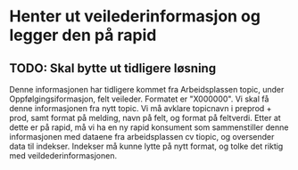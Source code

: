 # Henter ut veilederinformasjon og legger den på rapid

## TODO: Skal bytte ut tidligere løsning
Denne informasjonen har tidligere kommet fra Arbeidsplassen topic, under Oppfølgingsiformasjon, felt veileder.
Formatet er "X000000".
Vi skal få denne informasjonen fra nytt topic.
Vi må avklare topicnavn i preprod + prod, samt format på melding, navn på felt, og format på feltverdi.
Etter at dette er på rapid, må vi ha en ny rapid konsument som sammenstiller denne informasjonen med dataene fra arbeidsplassen cv tiopic, 
og oversender data til indekser. Indekser må kunne lytte på nytt format, og tolke det riktig med veildederinformasjonen.